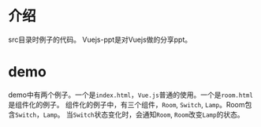 # 介绍
src目录时例子的代码。
Vuejs-ppt是对Vuejs做的分享ppt。

# demo
demo中有两个例子。一个是`index.html`，`Vue.js`普通的使用。一个是`room.html`是组件化的例子。
组件化的例子中，有三个组件，`Room`, `Switch`, `Lamp`。Room包含`Switch`，`Lamp`。 
当`Switch`状态变化时，会通知`Room`, `Room`改变`Lamp`的状态。
